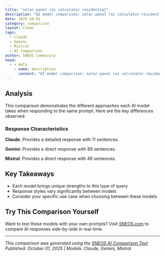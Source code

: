 ```yaml
---
title: "solar panel roi calculator residential"
description: "AI model comparison: solar panel roi calculator residential..."
date: 2025-10-01
category: comparison
layout: Clean
tags:
  - Claude
  - Gemini
  - Mistral
  - AI Comparison
author: SNEOS Community
head:
  - - meta
    - name: description
      content: "AI model comparison: solar panel roi calculator residential..."
---
```


<ChatComparison
  title="solar panel roi calculator residential"
  prompt="solar panel roi calculator residential"
  :responses='{
    "Claude": "I\u0027ll help you create a solar panel ROI calculator for residential use. Here\u0027s a comprehensive calculator with the key factors:\n\n## Solar Panel ROI Calculator\n\n### Basic Information Needed:\n- **System Size** (kW)\n- **Total System Cost** ($)\n- **Annual Energy Production** (kWh)\n- **Current Electricity Rate** ($/kWh)\n- **Annual Rate Increase** (%)\n- **Federal Tax Credit** (currently 30%)\n- **State/Local Incentives** ($)\n\n### Simple ROI Formula:\n\u0060\u0060\u0060\nAnnual Savings = (Annual Production \u00D7 Electricity Rate)\nNet System Cost = (Total Cost - Tax Credits - Incentives)\nSimple Payback = Net System Cost \u00F7 Annual Savings\nROI % = (Annual Savings \u00F7 Net System Cost) \u00D7 100\n\u0060\u0060\u0060\n\n### Sample Calculation:\n**Example System:**\n- 8 kW system\n- $24,000 total cost\n- 10,000 kWh annual production\n- $0.12/kWh electricity rate\n\n**Calculation:**\n- Annual savings: 10,000 \u00D7 $0.12 = $1,200\n- Net cost: $24,000 - $7,200 (30% tax credit) = $16,800\n- Payback period: $16,800 \u00F7 $1,200 = 14 years\n- Annual ROI: ($1,200 \u00F7 $16,800) \u00D7 100 = 7.1%\n\n### Key Factors Affecting ROI:\n1. **Location/Sun Hours**\n2. **Roof Orientation**\n3. **Local Electricity Rates**\n4. **Available Incentives**\n5. **System Quality/Warranty**\n\nWould you like me to help you calculate ROI for your specific situation? Please share your system details!",
    "Gemini": "Okay, let\u0027s break down the elements needed for a residential solar panel ROI (Return on Investment) calculator and then outline a basic calculation. I\u0027ll also provide considerations and potential factors to include for a more comprehensive assessment.\n\n**I. Essential Data Inputs for a Solar ROI Calculator:**\n\n*   **System Costs:**\n    *   **System Size (kW):** The total kilowatt capacity of your solar panel array.  This is the most important factor.\n    *   **Upfront Installation Cost ($):** The total cost of the solar panel system, including:\n        *   Panels themselves\n        *   Inverter(s)\n        *   Racking/Mounting Hardware\n        *   Wiring and Electrical Components\n        *   Labor Costs (Installation)\n        *   Permitting Fees\n        *   Inspection Fees\n    *   **Financing (if applicable):**\n        *   Loan Amount ($)\n        *   Interest Rate (%)\n        *   Loan Term (Years)\n*   **Energy Production:**\n    *   **Average Daily/Annual Sunlight Hours (Peak Sun Hours):** This is location-specific. Use online tools or consult with a solar installer to get accurate data for your address.  Measured in hours.\n    *   **System Degradation Rate (%/Year):** Solar panels lose a small amount of efficiency each year.  A typical rate is 0.5% to 1% per year.\n    *   **Annual Electricity Production (kWh):**  This is calculated based on system size, sun hours, and efficiency.  It\u0027s critical for projecting savings.\n*   **Energy Consumption and Costs:**\n    *   **Current Average Monthly/Annual Electricity Bill ($):** Based on your recent utility bills.\n    *   **Electricity Rate ($/kWh):**  The price you pay per kilowatt-hour of electricity from your utility.  Find this on your bill.\n    *   **Annual Electricity Rate Increase (%):**  Electricity prices tend to increase over time.  A reasonable estimate is 2-4%, but research your local utility\u0027s historical trends.\n*   **Incentives and Rebates:**\n    *   **Federal Solar Tax Credit (ITC) (%):**  Currently, the ITC is 30% of the system cost.\n    *   **State Rebates/Incentives ($):**  Varies widely by state. Check your state\u0027s energy office or the DSIRE database (dsireusa.org).\n    *   **Local Rebates/Incentives ($):**  Some cities or counties offer additional incentives.\n    *   **Net Metering Policy:**  Understand how your utility credits you for excess solar energy you send back to the grid.  Important factors are the credit rate ($/kWh) and any limitations.\n*   **Maintenance Costs:**\n    *   **Annual Maintenance Costs ($):** Solar panels generally require minimal maintenance.  Estimates range from \\$0 to \\$200 per year for cleaning or minor repairs.  Inverter replacement is a larger cost that occurs every 10-15 years.\n*   **Time Horizon:**\n    *   **Analysis Period (Years):**  How many years are you projecting the ROI for?  A common timeframe is 25-30 years (the typical lifespan of solar panels).\n\n**II. Basic ROI Calculation Outline:**\n\n1.  **Calculate Total System Cost After Incentives:**\n    *   \u0060System Cost After ITC = Upfront Installation Cost - (Upfront Installation Cost * Federal ITC)\u0060\n    *   \u0060System Cost After All Incentives = System Cost After ITC - State Rebates - Local Rebates\u0060\n\n2.  **Calculate Annual Electricity Savings:**\n    *   \u0060Annual Electricity Consumption (kWh) = (Monthly Electricity Bill / Electricity Rate) * 12\u0060  (If you start with monthly bill)\n    *   \u0060Annual Savings (Year 1) = Min(Annual Electricity Production, Annual Electricity Consumption) * Electricity Rate\u0060\n    *   If production exceeds consumption, savings will be limited to the consumption. Any excess can be offset if you have net metering.\n    *   \u0060Annual Savings with Net Metering (Year 1) = (Annual Electricity Production * Net Metering Rate)\u0060 if you generate more than you consume.\n\n3.  **Project Savings Over Time:**\n    *   Factor in the annual electricity rate increase and the system degradation rate.\n    *   \u0060Electricity Rate (Year N) = Electricity Rate (Year N-1) * (1 \u002B Electricity Rate Increase)\u0060\n    *   \u0060System Production (Year N) = System Production (Year N-1) * (1 - Degradation Rate)\u0060\n    *   \u0060Annual Savings (Year N) = Min(System Production (Year N) * Electricity Rate (Year N), Annual Electricity Consumption * Electricity Rate (Year N))\u0060\n\n4.  **Calculate Cumulative Savings:**\n    *   Sum up the annual savings over the analysis period.\n\n5.  **Calculate Total Costs Over Time:**\n    *   If you have a loan, factor in the total loan payments (principal \u002B interest).\n    *   Add up the annual maintenance costs over the analysis period.\n\n6.  **Calculate Net Savings:**\n    *   \u0060Net Savings = Cumulative Savings - (System Cost After All Incentives \u002B Total Loan Payments \u002B Total Maintenance Costs)\u0060\n\n7.  **Calculate ROI:**\n    *   \u0060ROI = (Net Savings / System Cost After All Incentives) * 100%\u0060  (This is the total ROI over the analysis period)\n    *   \u0060Simple Payback Period = System Cost After All Incentives / Annual Savings (Year 1)\u0060  (This is the number of years to break even, without considering the time value of money)\n\n**III. Considerations for a More Comprehensive Calculator:**\n\n*   **Time Value of Money:**  A more accurate ROI calculation would use discounted cash flow (DCF) analysis.  This accounts for the fact that money received in the future is worth less than money received today.  You\u0027d need to choose a discount rate (your opportunity cost of capital).\n*   **Property Value Increase:**  Solar panels can increase the value of your home.  This is difficult to quantify, but it\u0027s a potential benefit.\n*   **Inverter Replacement:** Inverters typically last 10-15 years. Factor in the cost of replacing the inverter during the analysis period.\n*   **Tax Implications:**  Solar incentives may have tax implications. Consult with a tax professional.\n*   **Shading and Orientation:**  The amount of sunlight your panels receive is crucial.  Shading from trees or buildings can significantly reduce production.  The orientation (direction the panels face) and tilt angle also matter.\n*   **Net Metering vs. Net Billing:** Net metering typically credits you at the full retail electricity rate for excess solar energy sent back to the grid. Net billing may credit you at a lower rate (the utility\u0027s avoided cost). Understand your utility\u0027s policy.\n*   **Battery Storage:**  If you add a battery system, the calculation becomes more complex.  You\u0027ll need to factor in the cost of the battery, its lifespan, and the benefits of energy independence and backup power.\n*   **Inflation:**  While I included electricity rate increases, a more sophisticated model would also factor in general inflation to discount future costs and savings accurately.\n*   **Complex Financing:** Different loan products will have differing impacts on cashflow and ROI. Leases and power purchase agreements (PPAs) have totally different ROI profiles.\n\n**IV. Example Using Simplified Numbers**\n\nLet\u0027s say:\n\n*   System Size: 5 kW\n*   Upfront Installation Cost: $15,000\n*   Federal ITC: 30%\n*   State Rebate: $1,000\n*   Cost After Incentives: $15,000 - ($15,000 * 0.30) - $1,000 = $9,500\n*   Annual Electricity Production: 6,000 kWh\n*   Electricity Rate: $0.20/kWh\n*   Annual Savings (Year 1): 6,000 kWh * $0.20/kWh = $1,200\n*   Simple Payback Period: $9,500 / $1,200 = 7.92 years\n\n**V. Where to Find Solar ROI Calculators**\n\n*   **Solar Installers:** Most solar installers will provide you with a customized ROI analysis as part of their quote. This is often the best starting point because they have specific knowledge of your local conditions and incentives.\n*   **Online Solar Calculators:** There are many online solar calculators available. Some popular options include:\n    *   **EnergySage:** EnergySage offers a comprehensive solar calculator that considers various factors, including your location, energy usage, and financing options.\n    *   **Google\u0027s Project Sunroof:**  While less focused on ROI, this tool can estimate solar potential based on your address.\n    *   **NREL\u0027s PVWatts:** This is a more technical calculator from the National Renewable Energy Laboratory (NREL).\n\n**Important Considerations When Using Calculators:**\n\n*   **Accuracy of Inputs:** The accuracy of the results depends heavily on the accuracy of the data you input.  Be as precise as possible.\n*   **Assumptions:** Understand the assumptions the calculator is making (e.g., electricity rate increases, degradation rate).  Adjust them if necessary to reflect your situation.\n*   **Professional Advice:**  A solar ROI calculator is a helpful tool, but it\u0027s not a substitute for professional advice.  Consult with a qualified solar installer and financial advisor to make informed decisions.\n\nI hope this comprehensive breakdown is helpful! Let me know if you have any other questions.\n",
    "Mistral": "Calculating the return on investment (ROI) for a residential solar panel system involves several key factors. Here\u2019s a step-by-step guide to help you estimate the ROI:\n\n### Step 1: Determine the Cost of the Solar Panel System\n1. **Initial Cost**: This includes the cost of the solar panels, installation, permits, and any additional equipment like inverters and batteries.\n2. **Incentives and Rebates**: Subtract any federal, state, or local incentives, rebates, or tax credits. For example, the federal solar tax credit (ITC) allows you to deduct 30% of the cost of installing a solar energy system from your federal taxes.\n\n### Step 2: Estimate Annual Energy Production\n1. **System Size**: Determine the size of your solar panel system in kilowatts (kW).\n2. **Sunlight Hours**: Estimate the average number of peak sunlight hours per day in your area.\n3. **Efficiency**: Consider the efficiency of your solar panels.\n\n### Step 3: Calculate Annual Energy Savings\n1. **Electricity Rate**: Determine your current electricity rate per kilowatt-hour (kWh).\n2. **Annual Production**: Multiply the system size by the sunlight hours and efficiency to get the annual energy production in kWh.\n3. **Annual Savings**: Multiply the annual energy production by your electricity rate to estimate your annual savings.\n\n### Step 4: Estimate the Payback Period\n1. **Net Cost**: Subtract any incentives and rebates from the initial cost.\n2. **Annual Savings**: Use the annual savings calculated in Step 3.\n3. **Payback Period**: Divide the net cost by the annual savings to estimate the payback period in years.\n\n### Step 5: Calculate the ROI\n1. **Total Savings**: Multiply the annual savings by the expected lifespan of the solar panel system (typically 25-30 years).\n2. **ROI**: Divide the total savings by the net cost and multiply by 100 to get the ROI percentage.\n\n### Example Calculation\nLet\u2019s go through an example:\n\n1. **Initial Cost**: $20,000\n2. **Incentives**: Federal tax credit of 30% = $6,000\n3. **Net Cost**: $20,000 - $6,000 = $14,000\n4. **System Size**: 5 kW\n5. **Sunlight Hours**: 5 hours/day\n6. **Efficiency**: 80%\n7. **Annual Production**: 5 kW * 5 hours/day * 365 days/year * 0.80 = 7,300 kWh/year\n8. **Electricity Rate**: $0.12/kWh\n9. **Annual Savings**: 7,300 kWh/year * $0.12/kWh = $876/year\n10. **Payback Period**: $14,000 / $876/year \u2248 16 years\n11. **Total Savings**: $876/year * 25 years = $21,900\n12. **ROI**: ($21,900 / $14,000) * 100 \u2248 156%\n\n### Additional Considerations\n- **Maintenance Costs**: Factor in any maintenance or repair costs over the lifespan of the system.\n- **Electricity Rate Increases**: Consider potential increases in electricity rates over time.\n- **Resale Value**: Solar panels can increase the value of your home, which can be factored into the ROI calculation.\n\n### Online Tools\nThere are also several online tools and calculators available that can help you estimate the ROI more accurately by inputting specific details about your location, system size, and electricity rates. Some popular tools include:\n- **PVWatts Calculator** by the National Renewable Energy Laboratory (NREL)\n- **Solar-Estimate.org**\n- **EnergySage Solar Calculator**\n\nBy following these steps and using available tools, you can get a good estimate of the ROI for your residential solar panel system."
  }'
  published-date="17:21"
/>

## Analysis

This comparison demonstrates the different approaches each AI model takes when responding to the same prompt. Here are the key differences observed:

### Response Characteristics

**Claude**: Provides a detailed response with 11 sentences. 

**Gemini**: Provides a direct response with 89 sentences. 

**Mistral**: Provides a direct response with 49 sentences. 

## Key Takeaways

- Each model brings unique strengths to this type of query
- Response styles vary significantly between models
- Consider your specific use case when choosing between these models

## Try This Comparison Yourself

Want to test these models with your own prompts? Visit [SNEOS.com](https://sneos.com) to compare AI responses side-by-side in real-time.

---

*This comparison was generated using the [SNEOS AI Comparison Tool](https://sneos.com)*
*Published: October 01, 2025 | Models: Claude, Gemini, Mistral*

